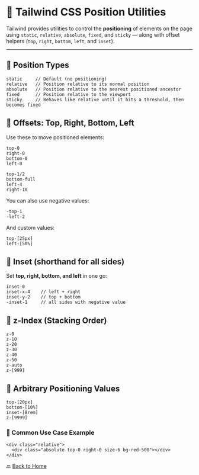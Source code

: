 # 📍 Tailwind CSS Position Utilities

Tailwind provides utilities to control the **positioning** of elements on the page using `static`, `relative`, `absolute`, `fixed`, and `sticky` — along with offset helpers (`top`, `right`, `bottom`, `left`, and `inset`).

---

## 📌 Position Types

```
static     // Default (no positioning)
relative   // Position relative to its normal position
absolute   // Position relative to the nearest positioned ancestor
fixed      // Position relative to the viewport
sticky     // Behaves like relative until it hits a threshold, then becomes fixed
```



## 📍 Offsets: Top, Right, Bottom, Left

Use these to move positioned elements:

```
top-0
right-0
bottom-0
left-0

top-1/2
bottom-full
left-4
right-10
```

You can also use negative values:

```
-top-1
-left-2
```

And custom values:

```
top-[25px]
left-[50%]
```



## 🔄 Inset (shorthand for all sides)

Set **top, right, bottom, and left** in one go:

```
inset-0
inset-x-4    // left + right
inset-y-2    // top + bottom
-inset-1     // all sides with negative value
```



## 📐 z-Index (Stacking Order)

```
z-0
z-10
z-20
z-30
z-40
z-50
z-auto
z-[999]
```



## 🧪 Arbitrary Positioning Values

```
top-[20px]
bottom-[10%]
inset-[8rem]
z-[9999]
```



### 🧠 Common Use Case Example

```
<div class="relative">
  <div class="absolute top-0 right-0 size-6 bg-red-500"></div>
</div>
```


🔙 [Back to Home](../README.md)

